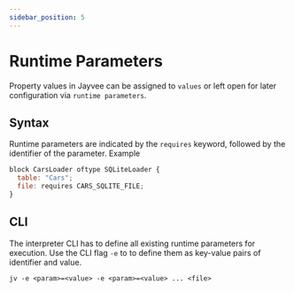 ```yaml
---
sidebar_position: 5
---
```


# Runtime Parameters

Property values in Jayvee can be assigned to `values` or left open for later configuration via `runtime parameters`.

## Syntax

Runtime parameters are indicated by the `requires` keyword, followed by the identifier of the parameter. Example

```javascript
block CarsLoader oftype SQLiteLoader {
  table: "Cars";
  file: requires CARS_SQLITE_FILE;
}
```

## CLI

The interpreter CLI has to define all existing runtime parameters for execution. 
Use the CLI flag `-e` to to define them as key-value pairs of identifier and value.

```console
jv -e <param>=<value> -e <param>=<value> ... <file>
```
